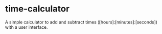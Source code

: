 # time-calculator
A simple calculator to add and subtract times ([hours]:[minutes]:[seconds]) with a user interface.
